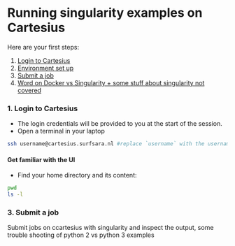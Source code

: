 # Running singularity examples on Cartesius

Here are your first steps:

1. [Login to Cartesius](#cartesius-login)
2. [Environment set up](#cartesius-env)
3. [Submit a job](#job-submit)
4. [Word on Docker vs Singularity + some stuff about singularity not covered](#wrap-up)

### <a name="cartesius-login"></a> 1. Login to Cartesius

* The login credentials will be provided to you at the start of the session.
* Open a terminal in your laptop 
    
 ```sh
 ssh username@cartesius.surfsara.nl #replace `username` with the username assigned to you
 ```
  
#### Get familiar with the UI 

* Find your home directory and its content:

```sh
pwd
ls -l
```

### <a name="job-submit"></a> 3. Submit a job

Submit jobs on ccartesius with singularity and inspect the output, some trouble shooting of python 2 vs python 3 examples







